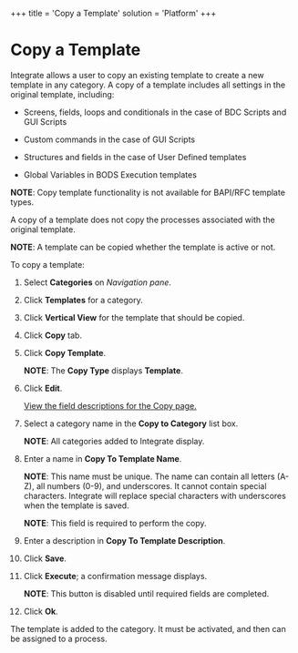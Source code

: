 +++
title = 'Copy a Template'
solution = 'Platform'
+++

# Copy a Template

Integrate allows a user to copy an existing template to create a new
template in any category. A copy of a template includes all settings in
the original template, including:

  - Screens, fields, loops and conditionals in the case of BDC Scripts
    and GUI Scripts

  - Custom commands in the case of GUI Scripts

  - Structures and fields in the case of User Defined templates

  - Global Variables in BODS Execution templates

**NOTE**: Copy template functionality is not available for BAPI/RFC
template types.

A copy of a template does not copy the processes associated with the
original template.

**NOTE**: A template can be copied whether the template is active or
not.

To copy a template:

1.  Select **Categories** on *Navigation pane*.

2.  Click **Templates** for a category.

3.  Click **Vertical View** for the template that should be copied.

4.  Click **Copy** tab.

5.  Click <span style="font-weight: bold;">Copy Template</span>.
    
    **NOTE**: The **Copy Type** displays **Template**.

6.  Click **Edit**.
    
    [View the field descriptions for the Copy
    page.](../Page_Desc/Copy)

7.  Select a category name in the **Copy to Category** list box.
    
    **NOTE**: All categories added to Integrate display.

8.  Enter a name in <span style="font-weight: bold;">Copy To Template
    Name</span>.
    
    **NOTE**: This name must be unique. The name can contain all letters
    (A-Z), all numbers (0-9), and underscores. It cannot contain special
    characters. Integrate will replace special characters with
    underscores when the template is saved.
    
    <span style="font-weight: bold;">NOTE</span>: This field is required
    to perform the copy.

9.  Enter a description in <span style="font-weight: bold;">Copy To
    Template Description</span>.

10. Click **Save**.

11. Click **Execute**; a confirmation message displays.
    
    <span style="font-weight: bold;">NOTE</span>: This button is
    disabled until required fields are completed.

12. Click **Ok**.

The template is added to the category. It must be activated, and then
can be assigned to a process.

